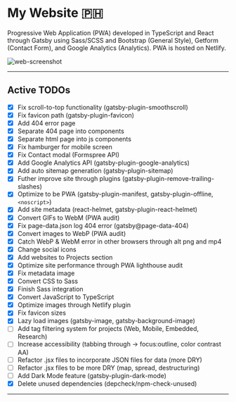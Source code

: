 # My Website :philippines:

Progressive Web Application (PWA) developed in TypeScript and React through Gatsby using Sass/SCSS and Bootstrap (General Style), Getform (Contact Form), and Google Analytics (Analytics). PWA is hosted on Netlify.

![web-screenshot](https://user-images.githubusercontent.com/50670255/85933050-7ecf1480-b8a0-11ea-8ec7-d37a9292ff94.png)

---

## Active TODOs

- [x] Fix scroll-to-top functionality (gatsby-plugin-smoothscroll)
- [x] Fix favicon path (gatsby-plugin-favicon)
- [x] Add 404 error page
- [x] Separate 404 page into components
- [x] Separate html page into js components
- [x] Fix hamburger for mobile screen
- [x] Fix Contact modal (Formspree API)
- [x] Add Google Analytics API (gatsby-plugin-google-analytics)
- [x] Add auto sitemap generation (gatsby-plugin-sitemap)
- [x] Futher improve site through plugins (gatsby-plugin-remove-trailing-slashes)
- [x] Optimize to be PWA (gatsby-plugin-manifest, gatsby-plugin-offline, `<noscript>`)
- [x] Add site metadata (react-helmet, gatsby-plugin-react-helmet)
- [x] Convert GIFs to WebM (PWA audit)
- [x] Fix page-data.json log 404 error (gatsby@page-data-404)
- [x] Convert images to WebP (PWA audit)
- [x] Catch WebP & WebM error in other browsers through alt png and mp4
- [x] Change social icons
- [x] Add websites to Projects section
- [x] Optimize site performance through PWA lighthouse audit
- [x] Fix metadata image
- [x] Convert CSS to Sass
- [x] Finish Sass integration
- [x] Convert JavaScript to TypeScript
- [x] Optimize images through Netlify plugin
- [x] Fix favicon sizes
- [x] Lazy load images (gatsby-image, gatsby-background-image)
- [ ] Add tag filtering system for projects (Web, Mobile, Embedded, Research)
- [ ] Increase accessibility (tabbing through -> focus:outline, color contrast AA)
- [ ] Refactor .jsx files to incorporate JSON files for data (more DRY)
- [ ] Refactor .jsx files to be more DRY (map, spread, destructuring)
- [ ] Add Dark Mode feature (gatsby-plugin-dark-mode)
- [x] Delete unused dependencies (depcheck/npm-check-unused)

---
